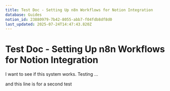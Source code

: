 ```yaml
---
title: Test Doc - Setting Up n8n Workflows for Notion Integration
database: Guides
notion_id: 23880979-7b42-8055-abb7-f04fdb8df8d0
last_updated: 2025-07-24T14:47:43.820Z
---
```


# Test Doc - Setting Up n8n Workflows for Notion Integration


I want to see if this system works. Testing …


and this line is for a second test

